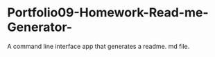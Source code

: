 # Portfolio09-Homework-Read-me-Generator-
A command line interface app that generates a readme. md file. 
